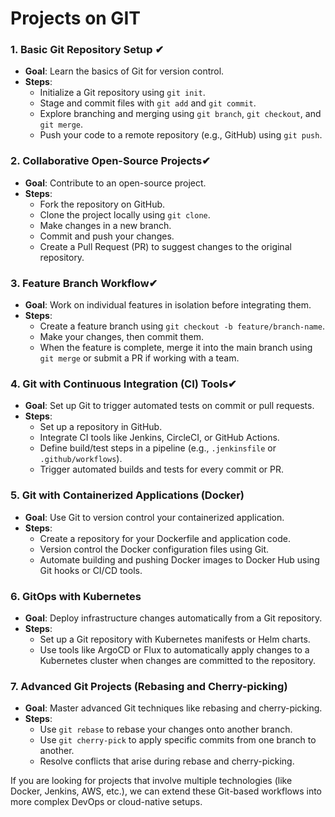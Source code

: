 <h1>Projects on GIT</h1>

### 1. **Basic Git Repository Setup** ✔
   - **Goal**: Learn the basics of Git for version control.
   - **Steps**:
     - Initialize a Git repository using `git init`.
     - Stage and commit files with `git add` and `git commit`.
     - Explore branching and merging using `git branch`, `git checkout`, and `git merge`.
     - Push your code to a remote repository (e.g., GitHub) using `git push`.

### 2. **Collaborative Open-Source Projects**✔
   - **Goal**: Contribute to an open-source project.
   - **Steps**:
     - Fork the repository on GitHub.
     - Clone the project locally using `git clone`.
     - Make changes in a new branch.
     - Commit and push your changes.
     - Create a Pull Request (PR) to suggest changes to the original repository.

### 3. **Feature Branch Workflow**✔
   - **Goal**: Work on individual features in isolation before integrating them.
   - **Steps**:
     - Create a feature branch using `git checkout -b feature/branch-name`.
     - Make your changes, then commit them.
     - When the feature is complete, merge it into the main branch using `git merge` or submit a PR if working with a team.

### 4. **Git with Continuous Integration (CI) Tools**✔
   - **Goal**: Set up Git to trigger automated tests on commit or pull requests.
   - **Steps**:
     - Set up a repository in GitHub.
     - Integrate CI tools like Jenkins, CircleCI, or GitHub Actions.
     - Define build/test steps in a pipeline (e.g., `.jenkinsfile` or `.github/workflows`).
     - Trigger automated builds and tests for every commit or PR.

### 5. **Git with Containerized Applications (Docker)**
   - **Goal**: Use Git to version control your containerized application.
   - **Steps**:
     - Create a repository for your Dockerfile and application code.
     - Version control the Docker configuration files using Git.
     - Automate building and pushing Docker images to Docker Hub using Git hooks or CI/CD tools.

### 6. **GitOps with Kubernetes**
   - **Goal**: Deploy infrastructure changes automatically from a Git repository.
   - **Steps**:
     - Set up a Git repository with Kubernetes manifests or Helm charts.
     - Use tools like ArgoCD or Flux to automatically apply changes to a Kubernetes cluster when changes are committed to the repository.

### 7. **Advanced Git Projects (Rebasing and Cherry-picking)**
   - **Goal**: Master advanced Git techniques like rebasing and cherry-picking.
   - **Steps**:
     - Use `git rebase` to rebase your changes onto another branch.
     - Use `git cherry-pick` to apply specific commits from one branch to another.
     - Resolve conflicts that arise during rebase and cherry-picking.

If you are looking for projects that involve multiple technologies (like Docker, Jenkins, AWS, etc.), we can extend these Git-based workflows into more complex DevOps or cloud-native setups.
